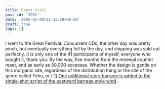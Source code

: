 ```yaml
---
title: Grace visit
post_id: '3281'
date: '2005-05-09T21:43:59+09:00'
draft: true
tags: []
---
```


I went to the Great Festival. Concurrent CDs, the other day was pretty pinch, but eventually everything fell by the day, and shipping was sold out perfectly. It is only one of the 41 participants of myself, everyone who bought it, thank you. By the way, five months from the renewal counter reset, and as early as 50,000 accesses. Whether the design is gentle on this inorganic site, regardless of the distribution thing or the site of the genre called Toho, or ( [1) One additional story barrage is added to the single-shot script of the eastward barrage style wind](https://danmaq.com/perfect-fool) .
